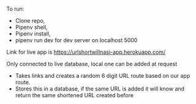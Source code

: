 To run:

- Clone repo,
- Pipenv shell,
- Pipenv install,
- pipenv run dev for dev server on localhost 5000

Link for live app is https://urlshortwillnasi-app.herokuapp.com/

Only connected to live database, local one can be added at request

- Takes links and creates a random 6 digit URL route based on our app route.
- Stores this in a database, if the same URL is added it will know and return the same shortened URL created before
